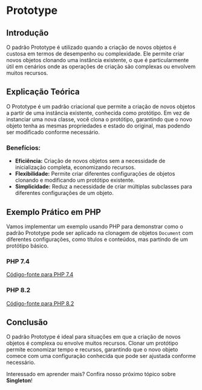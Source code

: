 # Prototype

## Introdução
O padrão Prototype é utilizado quando a criação de novos objetos é custosa em termos de desempenho ou complexidade. Ele permite criar novos objetos clonando uma instância existente, o que é particularmente útil em cenários onde as operações de criação são complexas ou envolvem muitos recursos.

## Explicação Teórica
O Prototype é um padrão criacional que permite a criação de novos objetos a partir de uma instância existente, conhecida como protótipo. Em vez de instanciar uma nova classe, você clona o protótipo, garantindo que o novo objeto tenha as mesmas propriedades e estado do original, mas podendo ser modificado conforme necessário.

### Benefícios:
- **Eficiência:** Criação de novos objetos sem a necessidade de inicialização completa, economizando recursos.
- **Flexibilidade:** Permite criar diferentes configurações de objetos clonando e modificando um protótipo existente.
- **Simplicidade:** Reduz a necessidade de criar múltiplas subclasses para diferentes configurações de um objeto.

## Exemplo Prático em PHP

Vamos implementar um exemplo usando PHP para demonstrar como o padrão Prototype pode ser aplicado na clonagem de objetos `Document` com diferentes configurações, como títulos e conteúdos, mas partindo de um protótipo básico.

### PHP 7.4
[Código-fonte para PHP 7.4](../../src/creational-patterns/php7.4/PrototypeExample.php)

### PHP 8.2
[Código-fonte para PHP 8.2](../../src/creational-patterns/php8.2/PrototypeExample.php)

## Conclusão
O padrão Prototype é ideal para situações em que a criação de novos objetos é complexa ou envolve muitos recursos. Clonar um protótipo permite economizar tempo e recursos, garantindo que o novo objeto comece com uma configuração conhecida que pode ser ajustada conforme necessário.

Interessado em aprender mais? Confira nosso próximo tópico sobre **Singleton**!
